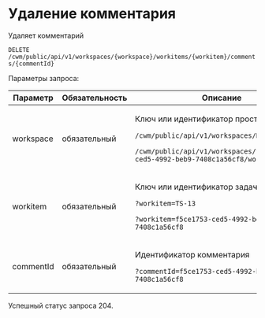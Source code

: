 # Удаление комментария

Удаляет комментарий

`DELETE /cwm/public/api/v1/workspaces/{workspace}/workitems/{workitem}/comments/{commentId}`

Параметры запроса:

| Параметр  | Обязательность | Описание                                                                                                                                                                                                  |
| --------- | -------------- | --------------------------------------------------------------------------------------------------------------------------------------------------------------------------------------------------------- |
| workspace | обязательный   | <p>Ключ или идентификатор пространства</p><p><code>/cwm/public/api/v1/workspaces/KEY/workitems</code></p><p><code>/cwm/public/api/v1/workspaces/f5ce1753-ced5-4992-beb9-7408c1a56cf8/workitems</code></p> |
| workitem  | обязательный   | <p>Ключ или идентификатор задачи</p><p><code>?workitem=TS-13</code></p><p><code>?workitem=f5ce1753-ced5-4992-beb9-7408c1a56cf8</code></p>                                                                 |
| commentId | обязательный   | <p>Идентификатор комментария</p><p><code>?commentId=f5ce1753-ced5-4992-beb9-7408c1a56cf8</code></p>                                                                                                       |

Успешный статус запроса 204.
